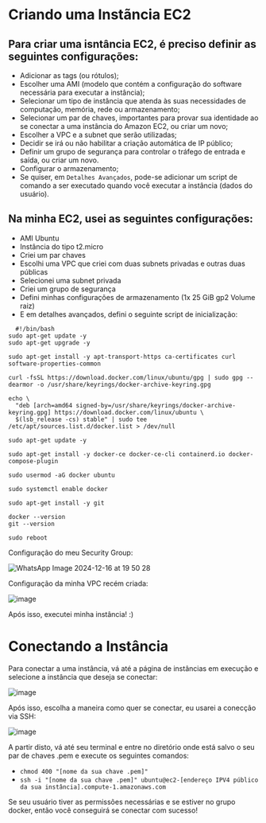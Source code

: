 # Criando uma Instãncia EC2
## Para criar uma isntância EC2, é preciso definir as seguintes configurações:
- Adicionar as tags (ou rótulos);
- Escolher uma AMI (modelo que contém a configuração do software necessária para executar a instância);
- Selecionar um tipo de instância que atenda às suas necessidades de computação, memória, rede ou armazenamento;
- Selecionar um par de chaves, importantes para provar sua identidade ao se conectar a uma instância do Amazon EC2, ou criar um novo;
- Escolher a VPC e a subnet que serão utilizadas;
- Decidir se irá ou não habilitar a criação automática de IP público;
- Definir um grupo de segurança para controlar o tráfego de entrada e saída, ou criar um novo.
- Configurar o armazenamento;
- Se quiser, em ``Detalhes Avançados``, pode-se adicionar um script de comando a ser executado quando você executar a instância (dados do usuário).

## Na minha EC2, usei as seguintes configurações:
- AMI Ubuntu
- Instância do tipo t2.micro
- Criei um par chaves
- Escolhi uma VPC que criei com duas subnets privadas e outras duas públicas
- Selecionei uma subnet privada
- Criei um grupo de segurança
- Defini minhas configurações de armazenamento (1x 25 GiB gp2 Volume raiz)
- E em detalhes avançados, defini o seguinte script de inicialização:
````
  #!/bin/bash
sudo apt-get update -y
sudo apt-get upgrade -y

sudo apt-get install -y apt-transport-https ca-certificates curl software-properties-common

curl -fsSL https://download.docker.com/linux/ubuntu/gpg | sudo gpg --dearmor -o /usr/share/keyrings/docker-archive-keyring.gpg

echo \
  "deb [arch=amd64 signed-by=/usr/share/keyrings/docker-archive-keyring.gpg] https://download.docker.com/linux/ubuntu \
  $(lsb_release -cs) stable" | sudo tee /etc/apt/sources.list.d/docker.list > /dev/null

sudo apt-get update -y

sudo apt-get install -y docker-ce docker-ce-cli containerd.io docker-compose-plugin

sudo usermod -aG docker ubuntu

sudo systemctl enable docker

sudo apt-get install -y git

docker --version
git --version

sudo reboot
````
Configuração do meu Security Group:

![WhatsApp Image 2024-12-16 at 19 50 28](https://github.com/user-attachments/assets/d67b30b3-267a-4325-a8f3-309ca2a4634b)

Configuração da minha VPC recém criada:

![image](https://github.com/user-attachments/assets/e6030d29-f670-4a34-8ec6-42da6faf2357)

Após isso, executei minha instância!   :)

# Conectando a Instância

Para conectar a uma instância, vá até a página de instâncias em execução e selecione a instância que deseja se conectar:

![image](https://github.com/user-attachments/assets/8c759b57-9618-4753-833e-b729b5adfd5b)

Após isso, escolha a maneira como quer se conectar, eu usarei a conecção via SSH:

![image](https://github.com/user-attachments/assets/d48144ff-cbd1-40c1-b3a2-d7af2b8e6f94)

A partir disto, vá até seu terminal e entre no diretório onde está salvo o seu par de chaves .pem e execute os seguintes comandos:
- ``chmod 400 "[nome da sua chave .pem]"``
- ``ssh -i "[nome da sua chave .pem]" ubuntu@ec2-[endereço IPV4 público da sua instância].compute-1.amazonaws.com``

Se seu usuário tiver as permissões necessárias e se estiver no grupo docker, então você conseguirá se conectar com sucesso!

